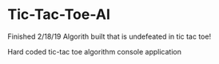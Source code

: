 # Tic-Tac-Toe-AI
Finished 2/18/19
Algorith built that is undefeated in tic tac toe!

Hard coded tic-tac toe algorithm console application

